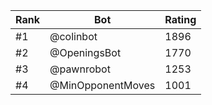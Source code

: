 Rank|Bot|Rating
---|---|---
#1|@colinbot|1896
#2|@OpeningsBot|1770
#3|@pawnrobot|1253
#4|@MinOpponentMoves|1001
